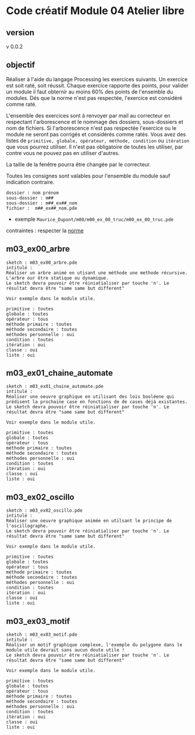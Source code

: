 # Code créatif Module 04 Atelier libre

## version
v 0.0.2

## objectif

Réaliser à l'aide du langage Processing les exercices suivants.
Un exercice est soit raté, soit réussit.
Chaque exercice rapporte des points, pour valider un module il faut obternir au moins 60% des points de l'ensemble du modules.
Dés que la norme n'est pas respectée, l'exercice est considéré comme raté.

L'ensemble des exercices sont à renvoyer par mail au correcteur en respectant l'arborescence et le nommage des dossiers, sous-dossiers et nom de fichiers. Si l'arborescence n'est pas respectée l'exercice ou le module ne seront pas corrigés et considérés comme ratés.
Vous avez des listes de `primitive, globale, opérateur, méthode, condition` ou `itération` que vous pourrez utiliser. Il n'est pas obligatoire de toutes les utiliser, par contre vous ne pouvez pas en utiliser d'autres.

La taille de la fenêtre pourra être changée par le correcteur.

Toutes les consignes sont valables pour l'ensemble du module sauf indication contraire.

```
dossier : nom prénom
sous-dossier : m##
sous-dossier : m##_ex##_nom
fichier :  m##_ex##_nom.pde
```
* exemple `Maurice_Dupont/m00/m00_ex_00_truc/m00_ex_00_truc.pde`


contraintes : 
respecter la [norme](https://github.com/StanLepunK/La-Voie-du-Code/blob/master/norme_voie_du_code.md)


## m03_ex00_arbre
```
sketch : m03_ex00_arbre.pde
intitulé :
Réaliser un arbre animé en utisant une méthode une methode récursive.
L'arbre our être statique ou dynamique. 
Le sketch devra pouvoir être réiniatialiser par touche 'n'. Le résultat devra être "same same but different"

Voir exemple dans le module utile.
```
```
primitive : toutes
globale : toutes
opérateur : tous
méthode primaire : toutes
méthode secondaire : toutes
méthodes personnelle : oui
condition : toutes
itération : oui
classe : oui
liste : oui
```
## m03_ex01_chaine_automate
```
sketch : m03_ex01_chaine_automate.pde
intitulé :
Réaliser une oeuvre graphique en utilisant des lois booléene qui prédisent la prochaine case en fonctions de de cases déjà existantes.
Le sketch devra pouvoir être réiniatialiser par touche 'n'. Le résultat devra être "same same but different"

Voir exemple dans le module utile.
```
```
primitive : toutes
globale : toutes
opérateur : tous
méthode primaire : toutes
méthode secondaire : toutes
méthodes personnelle : oui
condition : toutes
itération : oui
classe : oui
liste : oui
```
## m03_ex02_oscillo
```
sketch : m03_ex02_oscillo.pde
intitulé :
Réaliser une oeuvre graphique animée en utilsant le principe de l'oscillographe.
Le sketch devra pouvoir être réiniatialiser par touche 'n'. Le résultat devra être "same same but different"

Voir exemple dans le module utile.
```
```
primitive : toutes
globale : toutes
opérateur : tous
méthode primaire : toutes
méthode secondaire : toutes
méthodes personnelle : oui
condition : toutes
itération : oui
classe : oui
liste : oui
```

## m03_ex03_motif
```
sketch : m03_ex03_motif.pde
intitulé :
Réaliser un motif graphique complexe, l'exemple du polygone dans le module utile devrait sans aucun doute utile !
Le sketch devra pouvoir être réiniatialiser par touche 'n'. Le résultat devra être "same same but different"

Voir exemple dans le module utile.
```
```
primitive : toutes
globale : toutes
opérateur : tous
méthode primaire : toutes
méthode secondaire : toutes
méthodes personnelle : oui
condition : toutes
itération : oui
classe : oui
liste : oui
```


 
